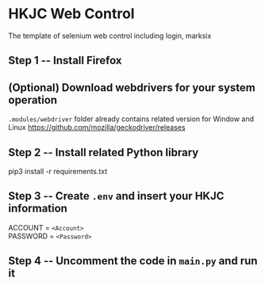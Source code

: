 # HKJC Web Control
The template of selenium web control including login, marksix

## Step 1 -- Install Firefox

## (Optional) Download webdrivers for your system operation
`.modules/webdriver` folder already contains related version for Window and Linux
https://github.com/mozilla/geckodriver/releases

## Step 2 -- Install related Python library
pip3 install -r requirements.txt

## Step 3 -- Create `.env` and insert your HKJC information
ACCOUNT = `<Account>` \
PASSWORD = `<Password>`

## Step 4 -- Uncomment the code in `main.py` and run it